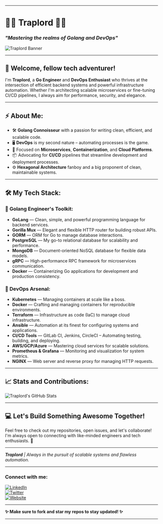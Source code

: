 
---

# 🧙‍♂️ **Traplord** 🧙‍♂️  
### *"Mastering the realms of Golang and DevOps"*  
<!-- Use a dark-themed banner with abstract tech designs to create a visually stunning effect. You can create it using a design tool like Canva -->

![Traplord Banner](https://your-dark-canva-banner-link)

---

## 👋 Welcome, fellow tech adventurer!

I'm **Traplord**, a **Go Engineer** and **DevOps Enthusiast** who thrives at the intersection of efficient backend systems and powerful infrastructure automation. Whether I'm architecting scalable microservices or fine-tuning CI/CD pipelines, I always aim for performance, security, and elegance.

---

## ⚡ About Me:
- 🛠️ **Golang Connoisseur** with a passion for writing clean, efficient, and scalable code.
- 🖥️ **DevOps** is my second nature – automating processes is the game.
- 🎯 Focused on **Microservices**, **Containerization**, and **Cloud Platforms**.
- 📦 Advocating for **CI/CD** pipelines that streamline development and deployment processes.
- ⚙️ **Hexagonal Architecture** fanboy and a big proponent of clean, maintainable systems.

---

## 🛠️ My Tech Stack:
### 🚀 **Golang Engineer's Toolkit**:
- **GoLang** — Clean, simple, and powerful programming language for backend services.
- **Gorilla Mux** — Elegant and flexible HTTP router for building robust APIs.
- **GORM** — ORM for Go to manage database interactions.
- **PostgreSQL** — My go-to relational database for scalability and performance.
- **MongoDB** — Document-oriented NoSQL database for flexible data models.
- **gRPC** — High-performance RPC framework for microservices communication.
- **Docker** — Containerizing Go applications for development and production consistency.

### 🔧 **DevOps Arsenal**:
- **Kubernetes** — Managing containers at scale like a boss.
- **Docker** — Crafting and managing containers for reproducible environments.
- **Terraform** — Infrastructure as code (IaC) to manage cloud infrastructure.
- **Ansible** — Automation at its finest for configuring systems and applications.
- **CI/CD Tools** — GitLab CI, Jenkins, CircleCI – Automating testing, building, and deploying.
- **AWS/GCP/Azure** — Mastering cloud services for scalable solutions.
- **Prometheus & Grafana** — Monitoring and visualization for system metrics.
- **NGINX** — Web server and reverse proxy for managing HTTP requests.

---

## 📈 Stats and Contributions:

<!-- GitHub Stats Cards -->
![Traplord's GitHub Stats](https://github-readme-stats.vercel.app/api?username=traplord&show_icons=true&theme=dark&hide_border=true&count_private=true)

---

## 💻 Let's Build Something Awesome Together!

Feel free to check out my repositories, open issues, and let's collaborate! I'm always open to connecting with like-minded engineers and tech enthusiasts. 🚀

---

_**Traplord** | Always in the pursuit of scalable systems and flawless automation._

---

### Connect with me:

[![LinkedIn](https://img.shields.io/badge/-LinkedIn-blue?style=for-the-badge&logo=linkedin)](https://linkedin.com/in/traplord)  
[![Twitter](https://img.shields.io/badge/-Twitter-1DA1F2?style=for-the-badge&logo=twitter&logoColor=white)](https://twitter.com/traplord)  
[![Website](https://img.shields.io/badge/-Website-black?style=for-the-badge&logo=wordpress&logoColor=white)](https://traplord.dev)

---

**✨ Make sure to fork and star my repos to stay updated! ✨**

---
